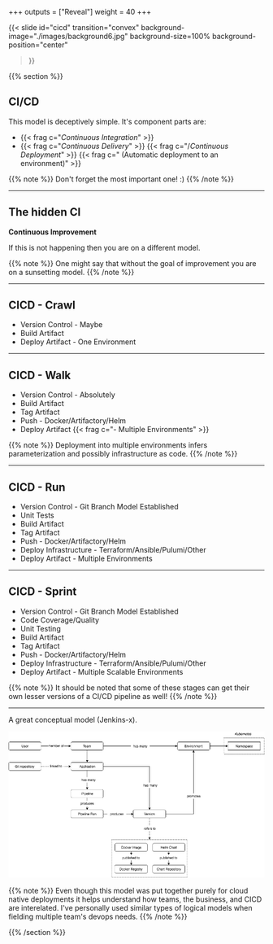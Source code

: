 +++
outputs = ["Reveal"]
weight = 40
+++

{{< slide 
    id="cicd" 
    transition="convex" 
    background-image="./images/background6.jpg" 
    background-size=100%
    background-position="center"
>}}

{{% section %}}

## CI/CD

This model is deceptively simple. It's component parts are:

- {{< frag c="*Continuous Integration*" >}}
- {{< frag c="*Continuous Delivery*" >}}
{{< frag c="/*Continuous Deployment*" >}}
{{< frag c=" (Automatic deployment to an environment)" >}}

{{% note %}}
Don't forget the most important one! :)
{{% /note %}}

---

## The hidden **CI**

**Continuous Improvement**

If this is not happening then you are on a different model.

{{% note %}}
One might say that without the goal of improvement you are on a sunsetting model.
{{% /note %}}

---

## CICD - Crawl

- Version Control - Maybe
- Build Artifact 
- Deploy Artifact - One Environment

---

## CICD - Walk

- Version Control - Absolutely
- Build Artifact
- Tag Artifact
- Push - Docker/Artifactory/Helm
- Deploy Artifact {{< frag c="- Multiple Environments" >}}

{{% note %}}
Deployment into multiple environments infers parameterization and possibly infrastructure as code.
{{% /note %}}

---

## CICD - Run
- Version Control - Git Branch Model Established
- Unit Tests
- Build Artifact
- Tag Artifact
- Push - Docker/Artifactory/Helm
- Deploy Infrastructure - Terraform/Ansible/Pulumi/Other
- Deploy Artifact - Multiple Environments

---

## CICD - Sprint
- Version Control - Git Branch Model Established
- Code Coverage/Quality
- Unit Testing
- Build Artifact
- Tag Artifact
- Push - Docker/Artifactory/Helm
- Deploy Infrastructure - Terraform/Ansible/Pulumi/Other
- Deploy Artifact - Multiple Scalable Environments

{{% note %}}
It should be noted that some of these stages can get their own lesser versions of a CI/CD pipeline as well!
{{% /note %}}

---
A great conceptual model (Jenkins-x).

![A Good Diagram](./images/jxconceptualmodel.png "JX Conceptual Model")

{{% note %}}
Even though this model was put together purely for cloud native deployments it helps understand how teams, the business, and CICD are interelated. I've personally used similar types of logical models when fielding multiple team's devops needs.
{{% /note %}}

{{% /section %}}
